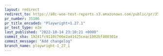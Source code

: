 ```yaml
---
layout: redirect
redirect_to: https://a8c-woo-test-reports.s3.amazonaws.com/public/pr/35106/e2e/index.html
pr_number: 35106
pr_title_encoded: "Playwright+1.27.1"
pr_test_type: e2e
last_published: "2022-10-14 23:10:21 +0000"
commit_sha: 19241fc9110c766e2a41425ceac1902bf408301e
commit_message: "Add changelog"
branch_name: playwright-1_27_1
---
```

